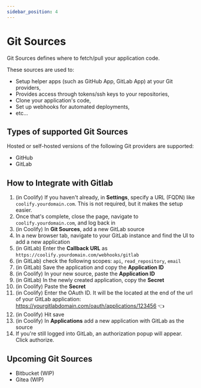 ```yaml
---
sidebar_position: 4
---
```


# Git Sources

Git Sources defines where to fetch/pull your application code. 

These sources are used to:
- Setup helper apps (such as GitHub App, GitLab App) at your Git providers,
- Provides access through tokens/ssh keys to your repositories,
- Clone your application's code,
- Set up webhooks for automated deployments,
- etc...

## Types of supported Git Sources
Hosted or self-hosted versions of the following Git providers are supported:
- GitHub
- GitLab

## How to Integrate with Gitlab
1. (in Coolify) If you haven't already, in **Settings**, specify a URL (FQDN) like `coolify.yourdomain.com`. This is not required, but it makes the setup easier.
2. Once that's complete, close the page, navigate to `coolify.yourdomain.com`, and log back in
3. (in Coolify) In **Git Sources**, add a new GitLab source
4. In a new browser tab, navigate to your GitLab instance and find the UI to add a new application
5. (in GitLab) Enter the **Callback URL** as `https://coolify.yourdomain.com/webhooks/gitlab`
6. (in GitLab) check the following scopes: `api`, `read_repository`, `email`
7. (in GitLab) Save the application and copy the **Application ID** 
8. (in Coolify) In your new source, paste the **Application ID**
9. (in GitLab) In the newly created application, copy the **Secret**
10. (in Coolify) Paste the **Secret**
11. (in Coolify) Enter the OAuth ID. It will be the located at the end of the url of your GitLab application: https://yourgitlabdomain.com/oauth/applications/123456 👈
12. (in Coolify) Hit save
13. (in Coolify) In **Applications** add a new application with GitLab as the source
14. If you're still logged into GitLab, an authorization popup will appear. Click authorize.

## Upcoming Git Sources
- Bitbucket (WIP)
- Gitea (WIP)

